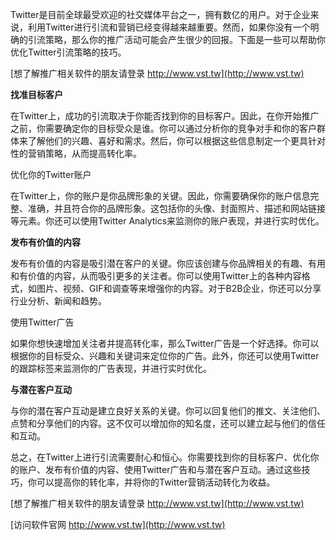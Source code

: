 Twitter是目前全球最受欢迎的社交媒体平台之一，拥有数亿的用户。对于企业来说，利用Twitter进行引流和营销已经变得越来越重要。然而，如果你没有一个明确的引流策略，那么你的推广活动可能会产生很少的回报。下面是一些可以帮助你优化Twitter引流策略的技巧。

[想了解推广相关软件的朋友请登录 http://www.vst.tw](http://www.vst.tw)

**找准目标客户**

在Twitter上，成功的引流取决于你能否找到你的目标客户。因此，在你开始推广之前，你需要确定你的目标受众是谁。你可以通过分析你的竞争对手和你的客户群体来了解他们的兴趣、喜好和需求。然后，你可以根据这些信息制定一个更具针对性的营销策略，从而提高转化率。

优化你的Twitter账户

在Twitter上，你的账户是你品牌形象的关键。因此，你需要确保你的账户信息完整、准确，并且符合你的品牌形象。这包括你的头像、封面照片、描述和网站链接等元素。你还可以使用Twitter Analytics来监测你的账户表现，并进行实时优化。

**发布有价值的内容**

发布有价值的内容是吸引潜在客户的关键。你应该创建与你品牌相关的有趣、有用和有价值的内容，从而吸引更多的关注者。你可以使用Twitter上的各种内容格式，如图片、视频、GIF和调查等来增强你的内容。对于B2B企业，你还可以分享行业分析、新闻和趋势。

使用Twitter广告

如果你想快速增加关注者并提高转化率，那么Twitter广告是一个好选择。你可以根据你的目标受众、兴趣和关键词来定位你的广告。此外，你还可以使用Twitter的跟踪标签来监测你的广告表现，并进行实时优化。

**与潜在客户互动**

与你的潜在客户互动是建立良好关系的关键。你可以回复他们的推文、关注他们、点赞和分享他们的内容。这不仅可以增加你的知名度，还可以建立起与他们的信任和互动。

总之，在Twitter上进行引流需要耐心和恒心。你需要找到你的目标客户、优化你的账户、发布有价值的内容、使用Twitter广告和与潜在客户互动。通过这些技巧，你可以提高你的转化率，并将你的Twitter营销活动转化为收益。

[想了解推广相关软件的朋友请登录 http://www.vst.tw](http://www.vst.tw)


[访问软件官网 http://www.vst.tw](http://www.vst.tw)

